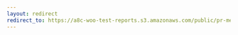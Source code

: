 ```yaml
---
layout: redirect
redirect_to: https://a8c-woo-test-reports.s3.amazonaws.com/public/pr-merge/38542/api/index.html
---
```

